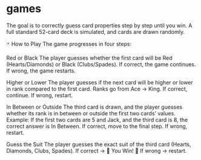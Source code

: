 # games
The goal is to correctly guess card properties step by step until you win.
A full standard 52-card deck is simulated, and cards are drawn randomly.

🃏 How to Play
The game progresses in four steps:

Red or Black
The player guesses whether the first card will be Red (Hearts/Diamonds) or Black (Clubs/Spades).
If correct, the game continues. If wrong, the game restarts.

Higher or Lower
The player guesses if the next card will be higher or lower in rank compared to the first card.
Ranks go from Ace → King.
If correct, continue. If wrong, restart.

In Between or Outside
The third card is drawn, and the player guesses whether its rank is in between or outside the first two cards’ values.
Example: If the first two cards are 5 and Jack, and the third card is 8, the correct answer is In Between.
If correct, move to the final step. If wrong, restart.

Guess the Suit
The player guesses the exact suit of the third card (Hearts, Diamonds, Clubs, Spades).
If correct → 🎉 You Win! 🎉
If wrong → restart.
